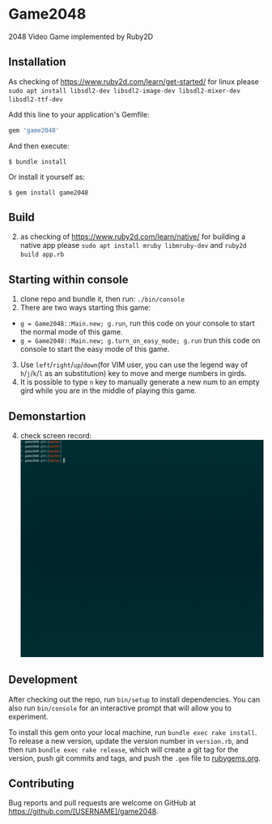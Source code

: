 # Game2048
2048 Video Game implemented by Ruby2D


## Installation
As checking of https://www.ruby2d.com/learn/get-started/ for linux please `sudo apt install libsdl2-dev libsdl2-image-dev libsdl2-mixer-dev libsdl2-ttf-dev`

Add this line to your application's Gemfile:

```ruby
gem 'game2048'
```

And then execute:

    $ bundle install

Or install it yourself as:

    $ gem install game2048


## Build
2. as checking of https://www.ruby2d.com/learn/native/ for building a native app please `sudo apt install mruby libmruby-dev` and `ruby2d build app.rb`


## Starting within console
1. clone repo and bundle it, then run: `./bin/console`
2. There are two ways starting this game:
* `g = Game2048::Main.new; g.run`, run this code on your console to start the normal mode of this game.
* `g = Game2048::Main.new; g.turn_on_easy_mode; g.run` trun this code on console to start the easy mode of this game.
3. Use `left`/`right`/`up`/`down`(for VIM user, you can use the legend way of `h`/`j`/`k`/`l` as an substitution) key to move and merge numbers in girds.
4. It is possible to type `n` key to manually generate a new num to an empty gird while you are in the middle of playing this game.

## Demonstartion
4. check screen record:
![playing this game](https://raw.githubusercontent.com/yanyingwang/game2048/master/screenrecording/playing.gif?token=GHSAT0AAAAAABSRINXC3G4J55QKDJ6MLHLQYSFRVTA)



## Development
After checking out the repo, run `bin/setup` to install dependencies. You can also run `bin/console` for an interactive prompt that will allow you to experiment.

To install this gem onto your local machine, run `bundle exec rake install`. To release a new version, update the version number in `version.rb`, and then run `bundle exec rake release`, which will create a git tag for the version, push git commits and tags, and push the `.gem` file to [rubygems.org](https://rubygems.org).

## Contributing

Bug reports and pull requests are welcome on GitHub at https://github.com/[USERNAME]/game2048.

